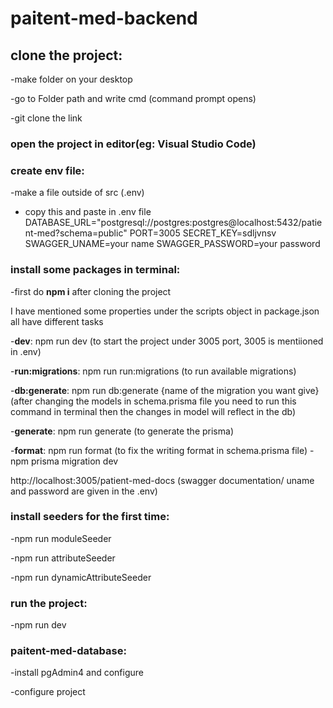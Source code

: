 # paitent-med-backend

## clone the project:
   -make folder on your desktop
   
   -go to Folder path and write cmd (command prompt opens)
   
   -git clone the link
### open the project in editor(eg: Visual Studio Code)
   
### create env file:
-make a file outside of src (.env)

- copy this and paste in .env file
DATABASE_URL="postgresql://postgres:postgres@localhost:5432/patient-med?schema=public"
PORT=3005
SECRET_KEY=sdljvnsv
SWAGGER_UNAME=your name
SWAGGER_PASSWORD=your password

### install some packages in terminal:
-first do **npm i** after cloning the project

I have mentioned some properties under the scripts object in package.json all have different tasks

-**dev**: npm run dev (to start the project under 3005 port, 3005 is mentiioned in .env)

-**run:migrations**: npm run run:migrations (to run available migrations)

-**db:generate**: npm run db:generate {name of the  migration you want give} (after changing the models in schema.prisma file you need to run this command in terminal then the changes in model will reflect in the db)

-**generate**: npm run generate (to generate the prisma)

-**format**: npm run format (to fix the writing format in schema.prisma file)
-npm prisma migration dev


http://localhost:3005/patient-med-docs (swagger documentation/ uname and password are given in the .env)

### install seeders for the first time:
-npm run moduleSeeder

-npm run attributeSeeder

-npm run dynamicAttributeSeeder

### run the project:
-npm run dev

### paitent-med-database:
  -install pgAdmin4 and configure
  
  -configure project
  
